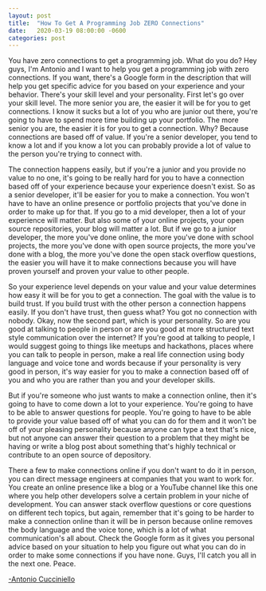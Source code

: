 ```yaml
---
layout: post
title:  "How To Get A Programming Job ZERO Connections"
date:   2020-03-19 08:00:00 -0600
categories: post
---
```

You have zero connections to get a programming job. What do you do? Hey guys, I'm Antonio and I want to help you get a programming job with zero connections. If you want, there's a Google form in the description that will help you get specific advice for you based on your experience and your behavior. There's your skill level and your personality. First let's go over your skill level. The more senior you are, the easier it will be for you to get connections. I know it sucks but a lot of you who are junior out there, you're going to have to spend more time building up your portfolio. The more senior you are, the easier it is for you to get a connection. Why? Because connections are based off of value. If you're a senior developer, you tend to know a lot and if you know a lot you can probably provide a lot of value to the person you're trying to connect with.

The connection happens easily, but if you're a junior and you provide no value to no one, it's going to be really hard for you to have a connection based off of your experience because your experience doesn't exist. So as a senior developer, it'll be easier for you to make a connection. You won't have to have an online presence or portfolio projects that you've done in order to make up for that. If you go to a mid developer, then a lot of your experience will matter. But also some of your online projects, your open source repositories, your blog will matter a lot. But if we go to a junior developer, the more you've done online, the more you've done with school projects, the more you've done with open source projects, the more you've done with a blog, the more you've done the open stack overflow questions, the easier you will have it to make connections because you will have proven yourself and proven your value to other people.

So your experience level depends on your value and your value determines how easy it will be for you to get a connection. The goal with the value is to build trust. If you build trust with the other person a connection happens easily. If you don't have trust, then guess what? You got no connection with nobody. Okay, now the second part, which is your personality. So are you good at talking to people in person or are you good at more structured text style communication over the internet? If you're good at talking to people, I would suggest going to things like meetups and hackathons, places where you can talk to people in person, make a real life connection using body language and voice tone and words because if your personality is very good in person, it's way easier for you to make a connection based off of you and who you are rather than you and your developer skills.

But if you're someone who just wants to make a connection online, then it's going to have to come down a lot to your experience. You're going to have to be able to answer questions for people. You're going to have to be able to provide your value based off of what you can do for them and it won't be off of your pleasing personality because anyone can type a text that's nice, but not anyone can answer their question to a problem that they might be having or write a blog post about something that's highly technical or contribute to an open source of depository.

There a few to make connections online if you don't want to do it in person, you can direct message engineers at companies that you want to work for. You create an online presence like a blog or a YouTube channel like this one where you help other developers solve a certain problem in your niche of development. You can answer stack overflow questions or core questions on different tech topics, but again, remember that it's going to be harder to make a connection online than it will be in person because online removes the body language and the voice tone, which is a lot of what communication's all about. Check the Google form as it gives you personal advice based on your situation to help you figure out what you can do in order to make some connections if you have none. Guys, I'll catch you all in the next one. Peace.

[-Antonio Cucciniello](https://simpleprogrammer.com/get-a-programming-job-zero-connections/ "https://simpleprogrammer.com/get-a-programming-job-zero-connections/")